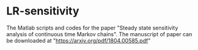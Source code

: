 # LR-sensitivity
The Matlab scripts and codes for the paper "Steady state sensitivity analysis of continuous time Markov chains". The manuscript of paper can be downloaded at "https://arxiv.org/pdf/1804.00585.pdf"
